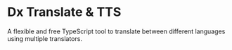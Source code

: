 # Dx Translate & TTS
A flexible and free TypeScript tool to translate between different languages using multiple translators.

